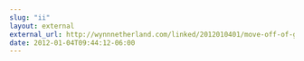 ```yaml
---
slug: "ii"
layout: external
external_url: http://wynnnetherland.com/linked/2012010401/move-off-of-godaddy-with-no-downtime
date: 2012-01-04T09:44:12-06:00
---
```

